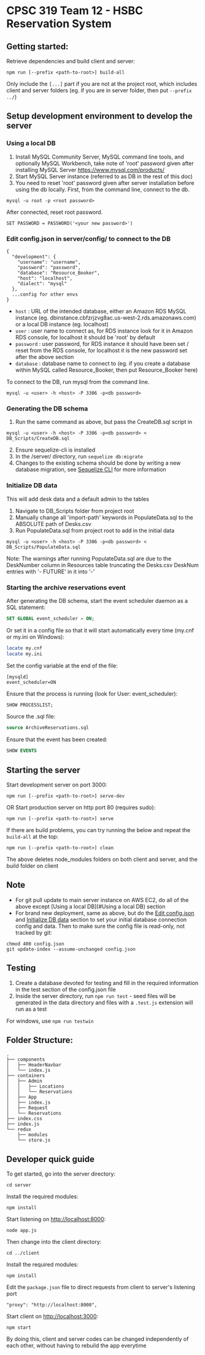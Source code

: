 # CPSC 319 Team 12 - HSBC Reservation System

## Getting started:
Retrieve dependencies and build client and server:
```
npm run [--prefix <path-to-root>] build-all
```
Only include the `[...]` part if you are not at the project root, which includes client and server folders (eg. if you are in server folder, then put `--prefix ../`)

## Setup development environment to develop the server
### Using a local DB
1. Install MySQL Community Server, MySQL command line tools, and optionally MySQL Workbench, take note of 'root' password given after installing MySQL Server
https://www.mysql.com/products/
2. Start MySQL Server instance (referred to as DB in the rest of this doc)
3. You need to reset 'root' password given after server installation before using the db locally. First, from the command line, connect to the db.
```
mysql -u root -p <root password>
```
After connected, reset root password.
```
SET PASSWORD = PASSWORD('<your new password>')
```
### <a name="edit-config"></a>Edit config.json in server/config/ to connect to the DB 
```
{
  "development": {
    "username": "username",
    "password": "password",
    "database": "Resource_Booker",
    "host": "localhost",
    "dialect": "mysql"
  },
  ...config for other envs
}
```
- `host`	:	URL of the intended database, either an Amazon RDS MySQL instance (eg. dbinstance.cbfzrjzvg8ac.us-west-2.rds.amazonaws.com) or a local DB instance (eg. localhost)
- `user`	:	user name to connect as, for RDS instance look for it in Amazon RDS console, for localhost it should be 'root' by default
- `password`	:	user password, for RDS instance it should have been set / reset from the RDS console, for localhost it is the new password set after the above section
- `database`	:	database name to connect to (eg. if you create a database within MySQL called Resource_Booker, then put Resource_Booker here)

To connect to the DB, run mysql from the command line.
```
mysql -u <user> -h <host> -P 3306 -p<db password>
```

### Generating the DB schema
1. Run the same command as above, but pass the CreateDB.sql script in
```
mysql -u <user> -h <host> -P 3306 -p<db password> < DB_Scripts/CreateDB.sql
```
2. Ensure sequelize-cli is installed
3. In the /server/ directory, run `sequelize db:migrate`
4. Changes to the existing schema should be done by writing a new database migration, see [Sequelize CLI](https://github.com/sequelize/cli) for more information

### <a name="init-db-data"></a>Initialize DB data
This will add desk data and a default admin to the tables
1. Navigate to DB_Scripts folder from project root
2. Manually change all 'import-path' keywords in PopulateData.sql to the ABSOLUTE path of Desks.csv
3. Run PopulateData.sql from project root to add in the initial data
```
mysql -u <user> -h <host> -P 3306 -p<db password> < DB_Scripts/PopulateData.sql
```
Note: The warnings after running PopulateData.sql are due to the DeskNumber column in Resources table truncating the Desks.csv DeskNum entries with '- FUTURE' in it into '-'

### Starting the archive reservations event
After generating the DB schema, start the event scheduler daemon as a SQL statement:
```SQL
SET GLOBAL event_scheduler = ON;
```
Or set it in a config file so that it will start automatically every time (my.cnf or my.ini on Windows):
```bash
locate my.cnf
locate my.ini
```
Set the config variable at the end of the file:
```
[mysqld]
event_scheduler=ON
```
Ensure that the process is running (look for User: event_scheduler):
```SQL
SHOW PROCESSLIST;
```
Source the .sql file:
```SQL
source ArchiveReservations.sql
```
Ensure that the event has been created:
```SQL
SHOW EVENTS
```

## <a name="starting-the-server"></a>Starting the server
Start development server on port 3000: 
```
npm run [--prefix <path-to-root>] serve-dev
```
OR Start production server on http port 80 (requires sudo):
```
npm run [--prefix <path-to-root>] serve
```
If there are build problems, you can try running the below and repeat the `build-all` at the top:
```
npm run [--prefix <path-to-root>] clean
```
The above deletes node_modules folders on both client and server, and the build folder on client

## Note
- For git pull update to main server instance on AWS EC2, do all of the above except [Using a local DB](#Using a local DB) section
- For brand new deployment, same as above, but do the [Edit config.json](#edit-config) and [Initialize DB data](#init-db-data) section to set your initial database connection config and data. Then to make sure the config file is read-only, not tracked by git:
```
chmod 400 config.json
git update-index --assume-unchanged config.json
```
## Testing
1. Create a database devoted for testing and fill in the required information in the test section of the config.json file
2. Inside the server directory, run `npm run test` - seed files will be generated in the data directory and files with a `.test.js` extension will run as a test 

For windows, use `npm run testwin`

## Folder Structure:
```
.
├── components
│   ├── HeaderNavbar
│   └── index.js
├── containers
│   ├── Admin
│   │   ├── Locations
│   │   └── Reservations
│   ├── App
│   ├── index.js
│   ├── Request
│   └── Reservations
├── index.css
├── index.js
└── redux
    ├── modules
    └── store.js
```

## Developer quick guide
To get started, go into the server directory:
```
cd server
```
Install the required modules:
```
npm install
```
Start listening on <http://localhost:8000>:
```
node app.js
```
Then change into the client directory:
```
cd ../client
```
Install the required modules:
```
npm install
```
Edit the `package.json` file to direct requests from client to server's listening port
```
"proxy": "http://localhost:8000",
```
Start client on <http://localhost:3000>:
```
npm start
```

By doing this, client and server codes can be changed independently of each other, without having to rebuild the app everytime
 





